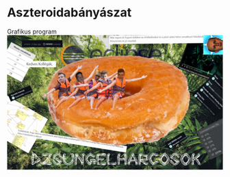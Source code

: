 # Aszteroidabányászat
Grafikus program
![](https://github.com/borosboyo/dzsungelharcosok/blob/final/dzsungelharcosok.jpg)
